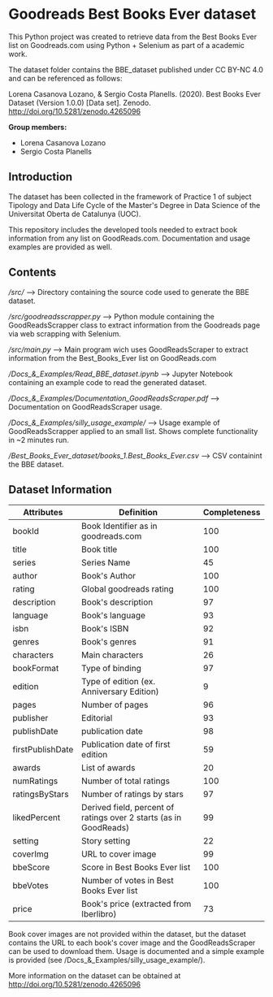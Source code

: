 # Goodreads Best Books Ever dataset

This Python project was created to retrieve data from the Best Books Ever list on Goodreads.com using Python + Selenium as part of a academic work. 

The dataset folder contains the BBE_dataset published under CC BY-NC 4.0 and can be referenced as follows:

Lorena Casanova Lozano, & Sergio Costa Planells. (2020). Best Books Ever Dataset (Version 1.0.0) [Data set]. Zenodo. http://doi.org/10.5281/zenodo.4265096

**Group members:**
* Lorena Casanova Lozano
* Sergio Costa Planells

## Introduction

The dataset has been collected in the framework of Practice 1 of subject Tipology and Data Life Cycle of the Master's Degree in Data Science of the Universitat Oberta de Catalunya (UOC). 

This repository includes the developed tools needed to extract book information from any list on GoodReads.com. Documentation and usage examples are provided as well. 

## Contents
*/src/* --> Directory containing the source code used to generate the BBE dataset.

*/src/goodreadsscrapper.py* --> Python module containing the GoodReadsScrapper class to extract information from the Goodreads page via web scrapping with Selenium. 

*/src/main.py* --> Main program wich uses GoodReadsScraper to extract information from the Best_Books_Ever list on GoodReads.com

*/Docs_&_Examples/Read_BBE_dataset.ipynb* --> Jupyter Notebook containing an example code to read the generated dataset.

*/Docs_&_Examples/Documentation_GoodReadsScraper.pdf* --> Documentation on GoodReadsScraper usage.

*/Docs_&_Examples/silly_usage_example/* --> Usage example of GoodReadsScrapper applied to an small list. Shows complete functionality in ~2 minutes run.

*/Best_Books_Ever_dataset/books_1.Best_Books_Ever.csv* --> CSV containint the BBE dataset.

## Dataset Information

| Attributes  | Definition | Completeness |
| ------------- | ------------- | ------------- | 
| bookId  | Book Identifier as in goodreads.com  | 100 |
| title  | Book title | 100 |
| series | Series Name | 45 |
| author | Book's Author | 100 |
| rating | Global goodreads rating | 100 |
| description | Book's description | 97 |
| language | Book's language | 93 |
| isbn | Book's ISBN | 92 |
| genres | Book's genres | 91 |
| characters | Main characters | 26 |
| bookFormat | Type of binding | 97 |
| edition | Type of edition (ex. Anniversary Edition) | 9 |
| pages | Number of pages | 96 |
| publisher | Editorial | 93 |
| publishDate | publication date | 98 |
| firstPublishDate | Publication date of first edition | 59 |
| awards | List of awards | 20 |
| numRatings | Number of total ratings | 100 |
| ratingsByStars | Number of ratings by stars | 97 |
| likedPercent | Derived field, percent of ratings over 2 starts (as in GoodReads) | 99 |
| setting | Story setting | 22 |
| coverImg | URL to cover image | 99 |
| bbeScore | Score in Best Books Ever list | 100 |
| bbeVotes | Number of votes in Best Books Ever list | 100 |
| price | Book's price (extracted from Iberlibro) | 73 |

Book cover images are not provided within the dataset, but the dataset contains the URL to each book's cover image and the GoodReadsScraper can be used to download them. Usage is documented and a simple example is provided (see /Docs_&_Examples/silly_usage_example/).

More information on the dataset can be obtained at http://doi.org/10.5281/zenodo.4265096
